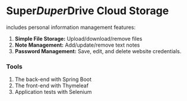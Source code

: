 # Super*Duper*Drive Cloud Storage
includes personal information management features:

1. **Simple File Storage:** Upload/download/remove files
2. **Note Management:** Add/update/remove text notes
3. **Password Management:** Save, edit, and delete website credentials.

### Tools
1. The back-end with Spring Boot
2. The front-end with Thymeleaf
3. Application tests with Selenium
